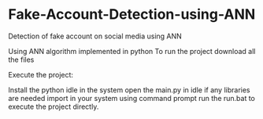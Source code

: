 # Fake-Account-Detection-using-ANN
Detection of fake account on social media using ANN

Using ANN algorithm implemented in python
To run the project download all the files

Execute the project:

Install the python idle in the system
open the main.py in idle if any libraries are needed import in your system using command prompt
run the run.bat to execute the project directly.

